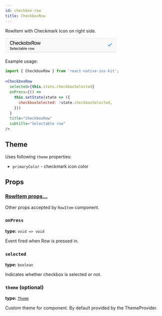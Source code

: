 ```yaml
---
id: checkbox-row
title: CheckboxRow
---
```


RowItem with Checkmark Icon on right side.

![CheckboxRow component](assets/checkbox-row.png)

Example usage:
```jsx
import { CheckboxRow } from 'react-native-ios-kit';

<CheckboxRow
  selected={this.state.checkboxSelected}
  onPress={() =>
    this.setState(state => ({
      checkboxSelected: !state.checkboxSelected,
    }))
  }
  title="CheckboxRow"
  subtitle="Selectable row"
/>
```

## Theme
Uses following `theme` properties:
- `primaryColor` - checkmark icon color


## Props

### [RowItem props...](row-item.html#props)

Other props accepted by `RowItem` component.

### `onPress`
**type:** `void => void`

Event fired when Row is pressed in.

### `selected`
**type:** `boolean`

Indicates whether checkbox is selected or not.

### `theme` (optional)
**type:** [`Theme`](theme.html)

Custom theme for component. By default provided by the ThemeProvider.

